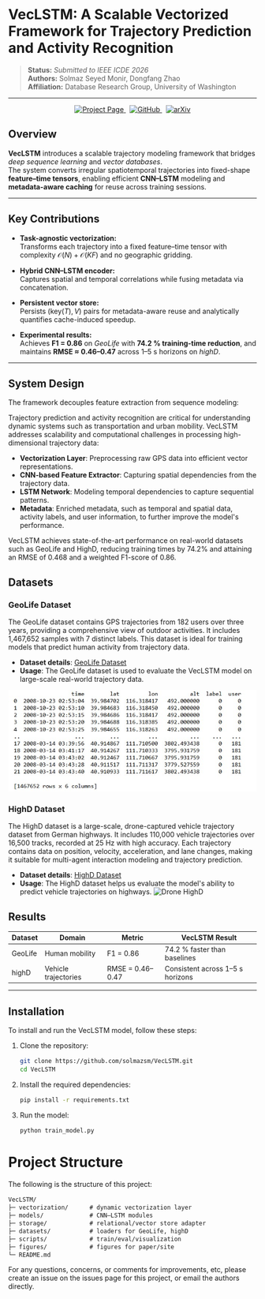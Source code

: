 # VecLSTM: A Scalable Vectorized Framework for Trajectory Prediction and Activity Recognition

> **Status:**  *Submitted to IEEE ICDE 2026*  
> **Authors:** Solmaz Seyed Monir, Dongfang Zhao  
> **Affiliation:** Database Research Group, University of Washington  

---
<p align="center">
  <a href="https://github.com/solmazsm/VecLSTM">
    <img src="https://img.icons8.com/color/48/000000/internet--v1.png" width="32" alt="Project Page">
  </a>
  &nbsp;
  <a href="https://github.com/solmazsm/VecLSTM">
    <img src="https://img.icons8.com/ios-glyphs/48/000000/github.png" width="32" alt="GitHub">
  </a>
  &nbsp;
  <a href="https://arxiv.org/abs/2409.19258">
    <img src="https://arxiv.org/abs/2409.19258" width="40" alt="arXiv">
  </a>
</p>

##  Overview

**VecLSTM** introduces a scalable trajectory modeling framework that bridges *deep sequence learning* and *vector databases*.  
The system converts irregular spatiotemporal trajectories into fixed-shape **feature–time tensors**, enabling efficient **CNN–LSTM** modeling and **metadata-aware caching** for reuse across training sessions.

---

##  Key Contributions

- **Task-agnostic vectorization:**  
  Transforms each trajectory into a fixed feature–time tensor with complexity $\mathcal{O}(N){+}\mathcal{O}(KF)$ and no geographic gridding.

- **Hybrid CNN–LSTM encoder:**  
  Captures spatial and temporal correlations while fusing metadata via concatenation.

- **Persistent vector store:**  
  Persists $(\text{key}(T),V)$ pairs for metadata-aware reuse and analytically quantifies cache-induced speedup.

- **Experimental results:**  
  Achieves **F1 = 0.86** on *GeoLife* with **74.2 % training-time reduction**, and maintains **RMSE ≈ 0.46–0.47** across 1–5 s horizons on *highD*.

---

##  System Design

The framework decouples feature extraction from sequence modeling:

Trajectory prediction and activity recognition are critical for understanding dynamic systems such as transportation and urban mobility. VecLSTM addresses scalability and computational challenges in processing high-dimensional trajectory data:

- **Vectorization Layer**: Preprocessing raw GPS data into efficient vector representations.
- **CNN-based Feature Extractor**: Capturing spatial dependencies from the trajectory data.
- **LSTM Network**: Modeling temporal dependencies to capture sequential patterns.
- **Metadata**: Enriched metadata, such as temporal and spatial data, activity labels, and user information, to further improve the model's performance.

VecLSTM achieves state-of-the-art performance on real-world datasets such as GeoLife and HighD, reducing training times by 74.2% and attaining an RMSE of 0.468 and a weighted F1-score of 0.86.

## Datasets

### GeoLife Dataset
The GeoLife dataset contains GPS trajectories from 182 users over three years, providing a comprehensive view of outdoor activities. It includes 1,467,652 samples with 7 distinct labels. This dataset is ideal for training models that predict human activity from trajectory data.

- **Dataset details**: [GeoLife Dataset](https://www.microsoft.com/en-us/research/project/geolife/)
- **Usage**: The GeoLife dataset is used to evaluate the VecLSTM model on large-scale real-world trajectory data.

![GeoLife Data](https://github.com/solmazsm/VecLSTM/blob/master/datasets/data/data-Geolife.jpg?raw=true)


### HighD Dataset
The HighD dataset is a large-scale, drone-captured vehicle trajectory dataset from German highways. It includes 110,000 vehicle trajectories over 16,500 tracks, recorded at 25 Hz with high accuracy. Each trajectory contains data on position, velocity, acceleration, and lane changes, making it suitable for multi-agent interaction modeling and trajectory prediction.

- **Dataset details**: [HighD Dataset](https://www.highd-dataset.com/)
- **Usage**: The HighD dataset helps us evaluate the model's ability to predict vehicle trajectories on highways.
![Drone HighD](https://levelxdata.com/wp-content/uploads/2023/09/droneHighD-450x300.png) 

## Results

| Dataset | Domain | Metric | VecLSTM Result |
|----------|---------|---------|----------------|
| GeoLife  | Human mobility | F1 = 0.86 | 74.2 % faster than baselines |
| highD    | Vehicle trajectories | RMSE = 0.46–0.47 | Consistent across 1–5 s horizons |

---


## Installation

To install and run the VecLSTM model, follow these steps:

1. Clone the repository:
    ```bash
    git clone https://github.com/solmazsm/VecLSTM.git
    cd VecLSTM
    ```

2. Install the required dependencies:
    ```bash
    pip install -r requirements.txt
    ```

3. Run the model:
    ```bash
    python train_model.py
    ```
# Project Structure

The following is the structure of this project:

```plaintext
VecLSTM/
├─ vectorization/      # dynamic vectorization layer
├─ models/             # CNN–LSTM modules
├─ storage/            # relational/vector store adapter
├─ datasets/           # loaders for GeoLife, highD
├─ scripts/            # train/eval/visualization
├─ figures/            # figures for paper/site
└─ README.md

```

 

For any questions, concerns, or comments for improvements, etc, please create an issue on the issues page for this project, or email the authors directly.


